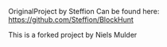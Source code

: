 OriginalProject by Steffion
Can be found here: https://github.com/Steffion/BlockHunt

This is a forked project by Niels Mulder